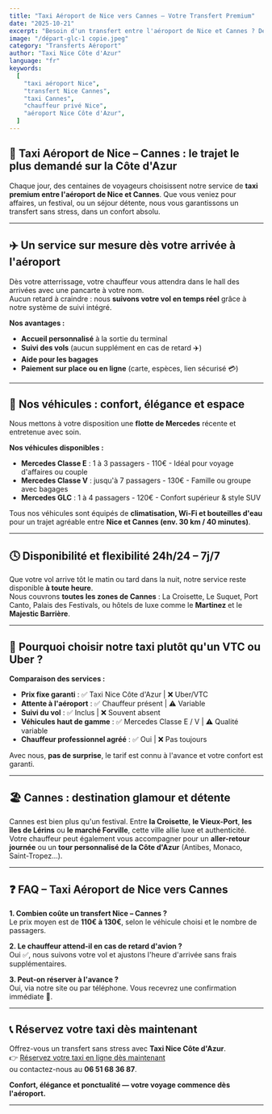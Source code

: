```yaml
---
title: "Taxi Aéroport de Nice vers Cannes – Votre Transfert Premium"
date: "2025-10-21"
excerpt: "Besoin d'un transfert entre l'aéroport de Nice et Cannes ? Découvrez notre service de taxi haut de gamme alliant confort, ponctualité et sérénité."
image: "/départ-glc-1 copie.jpeg"
category: "Transferts Aéroport"
author: "Taxi Nice Côte d'Azur"
language: "fr"
keywords:
  [
    "taxi aéroport Nice",
    "transfert Nice Cannes",
    "taxi Cannes",
    "chauffeur privé Nice",
    "aéroport Nice Côte d'Azur",
  ]
---
```


## 🚖 Taxi Aéroport de Nice – Cannes : le trajet le plus demandé sur la Côte d'Azur

Chaque jour, des centaines de voyageurs choisissent notre service de **taxi premium entre l'aéroport de Nice et Cannes**. Que vous veniez pour affaires, un festival, ou un séjour détente, nous vous garantissons un transfert sans stress, dans un confort absolu.

---

## ✈️ Un service sur mesure dès votre arrivée à l'aéroport

Dès votre atterrissage, votre chauffeur vous attendra dans le hall des arrivées avec une pancarte à votre nom.  
Aucun retard à craindre : nous **suivons votre vol en temps réel** grâce à notre système de suivi intégré.

**Nos avantages :**

- **Accueil personnalisé** à la sortie du terminal
- **Suivi des vols** (aucun supplément en cas de retard ✈️)
- **Aide pour les bagages**
- **Paiement sur place ou en ligne** (carte, espèces, lien sécurisé 💳)

---

## 🚗 Nos véhicules : confort, élégance et espace

Nous mettons à votre disposition une **flotte de Mercedes** récente et entretenue avec soin.

**Nos véhicules disponibles :**

- **Mercedes Classe E** : 1 à 3 passagers - 110€ - Idéal pour voyage d'affaires ou couple
- **Mercedes Classe V** : jusqu'à 7 passagers - 130€ - Famille ou groupe avec bagages
- **Mercedes GLC** : 1 à 4 passagers - 120€ - Confort supérieur & style SUV

Tous nos véhicules sont équipés de **climatisation, Wi-Fi et bouteilles d'eau** pour un trajet agréable entre **Nice et Cannes (env. 30 km / 40 minutes)**.

---

## 🕓 Disponibilité et flexibilité 24h/24 – 7j/7

Que votre vol arrive tôt le matin ou tard dans la nuit, notre service reste disponible **à toute heure**.  
Nous couvrons **toutes les zones de Cannes** : La Croisette, Le Suquet, Port Canto, Palais des Festivals, ou hôtels de luxe comme le **Martinez** et le **Majestic Barrière**.

---

## 🌟 Pourquoi choisir notre taxi plutôt qu'un VTC ou Uber ?

**Comparaison des services :**

- **Prix fixe garanti** : ✅ Taxi Nice Côte d'Azur | ❌ Uber/VTC
- **Attente à l'aéroport** : ✅ Chauffeur présent | ⚠️ Variable
- **Suivi du vol** : ✅ Inclus | ❌ Souvent absent
- **Véhicules haut de gamme** : ✅ Mercedes Classe E / V | ⚠️ Qualité variable
- **Chauffeur professionnel agréé** : ✅ Oui | ❌ Pas toujours

Avec nous, **pas de surprise**, le tarif est connu à l'avance et votre confort est garanti.

---

## 🏖️ Cannes : destination glamour et détente

Cannes est bien plus qu'un festival. Entre **la Croisette**, **le Vieux-Port**, **les îles de Lérins** ou **le marché Forville**, cette ville allie luxe et authenticité.  
Votre chauffeur peut également vous accompagner pour un **aller-retour journée** ou un **tour personnalisé de la Côte d'Azur** (Antibes, Monaco, Saint-Tropez…).

---

## ❓ FAQ – Taxi Aéroport de Nice vers Cannes

**1. Combien coûte un transfert Nice – Cannes ?**  
Le prix moyen est de **110€ à 130€**, selon le véhicule choisi et le nombre de passagers.

**2. Le chauffeur attend-il en cas de retard d'avion ?**  
Oui ✅, nous suivons votre vol et ajustons l'heure d'arrivée sans frais supplémentaires.

**3. Peut-on réserver à l'avance ?**  
Oui, via notre site ou par téléphone. Vous recevrez une confirmation immédiate 📲.

---

## 📞 Réservez votre taxi dès maintenant

Offrez-vous un transfert sans stress avec **Taxi Nice Côte d'Azur**.  
👉 [Réservez votre taxi en ligne dès maintenant](https://taxi-nice-06.com)  
ou contactez-nous au **06 51 68 36 87**.

**Confort, élégance et ponctualité — votre voyage commence dès l'aéroport.**

---
